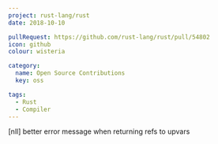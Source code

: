 ```yaml
---
project: rust-lang/rust
date: 2018-10-10

pullRequest: https://github.com/rust-lang/rust/pull/54802
icon: github
colour: wisteria

category:
  name: Open Source Contributions
  key: oss

tags:
  - Rust
  - Compiler
---
```

[nll] better error message when returning refs to upvars
